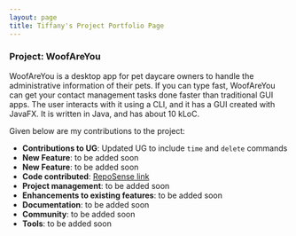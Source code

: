 ```yaml
---
layout: page
title: Tiffany's Project Portfolio Page
---
```


### Project: WoofAreYou

WoofAreYou is a desktop app for pet daycare owners to handle the administrative information of their pets. If you can type fast, WoofAreYou can get your contact management tasks done faster than traditional GUI apps. The user interacts with it using a CLI, and it has a GUI created with JavaFX. It is written in Java, and has about 10 kLoC.

Given below are my contributions to the project:

* **Contributions to UG**: Updated UG to include `time` and `delete` commands
* **New Feature**: to be added soon
* **New Feature**: to be added soon
* **Code contributed**: [RepoSense link](https://nus-cs2103-ay2122s2.github.io/tp-dashboard/?search=tiffanylin21&breakdown=true)
* **Project management**: to be added soon
* **Enhancements to existing features**: to be added soon
* **Documentation**: to be added soon
* **Community**: to be added soon
* **Tools**: to be added soon
